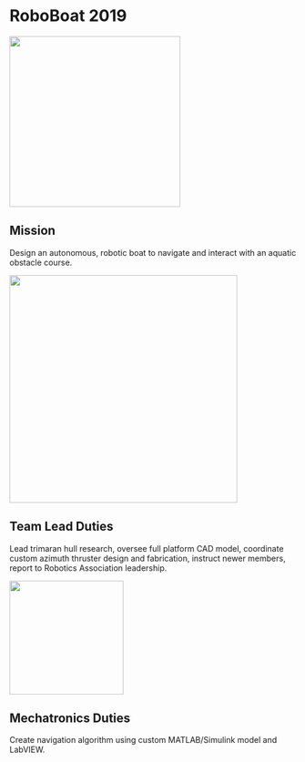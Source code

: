 # RoboBoat 2019
<img src="https://github.com/user-attachments/assets/30b754f8-e4f5-4d85-b935-55cfc2f6f187" width="300">

## Mission
Design an autonomous, robotic boat to navigate and interact with an aquatic obstacle course. 

<img src="https://github.com/user-attachments/assets/bcceb7cb-56c6-4d19-aafd-18fe0e4e9fa7" width="400">

## Team Lead Duties
Lead trimaran hull research, oversee full platform CAD model, coordinate custom 
azimuth thruster design and fabrication, instruct newer members, report to Robotics Association leadership.

<img src="https://github.com/user-attachments/assets/14c89299-8930-48a4-9519-c6bfe91ff368" width="200">

## Mechatronics Duties
Create navigation algorithm using custom MATLAB/Simulink model and LabVIEW. 

